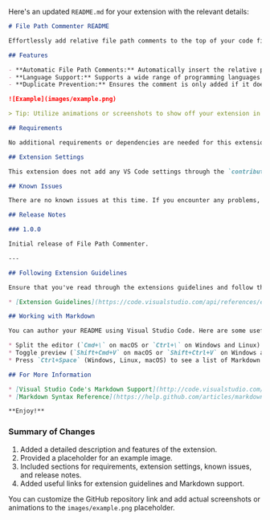 Here's an updated `README.md` for your extension with the relevant details:

```markdown
# File Path Commenter README

Effortlessly add relative file path comments to the top of your code files with the File Path Commenter extension for Visual Studio Code. This extension is designed to enhance your workflow, especially when leveraging large language models (LLMs) such as ChatGPT, Claude, and other AI assistants to write and manage your code.

## Features

- **Automatic File Path Comments:** Automatically insert the relative path of your file as a comment at the top of your code files upon opening.
- **Language Support:** Supports a wide range of programming languages including JavaScript, TypeScript, Python, Java, C, C++, C#, HTML, CSS, PHP, Ruby, Perl, Lua, and many more.
- **Duplicate Prevention:** Ensures the comment is only added if it doesn't already exist, preventing duplicate comments.

![Example](images/example.png)

> Tip: Utilize animations or screenshots to show off your extension in action! Short, focused animations are easy to follow and effective.

## Requirements

No additional requirements or dependencies are needed for this extension.

## Extension Settings

This extension does not add any VS Code settings through the `contributes.configuration` extension point. Future versions may include configurable options.

## Known Issues

There are no known issues at this time. If you encounter any problems, please open an issue on the [GitHub repository](https://github.com/mishkinf/vscode-file-path-commenter).

## Release Notes

### 1.0.0

Initial release of File Path Commenter.

---

## Following Extension Guidelines

Ensure that you've read through the extensions guidelines and follow the best practices for creating your extension.

* [Extension Guidelines](https://code.visualstudio.com/api/references/extension-guidelines)

## Working with Markdown

You can author your README using Visual Studio Code. Here are some useful editor keyboard shortcuts:

* Split the editor (`Cmd+\` on macOS or `Ctrl+\` on Windows and Linux).
* Toggle preview (`Shift+Cmd+V` on macOS or `Shift+Ctrl+V` on Windows and Linux).
* Press `Ctrl+Space` (Windows, Linux, macOS) to see a list of Markdown snippets.

## For More Information

* [Visual Studio Code's Markdown Support](http://code.visualstudio.com/docs/languages/markdown)
* [Markdown Syntax Reference](https://help.github.com/articles/markdown-basics/)

**Enjoy!**
```

### Summary of Changes
1. Added a detailed description and features of the extension.
2. Provided a placeholder for an example image.
3. Included sections for requirements, extension settings, known issues, and release notes.
4. Added useful links for extension guidelines and Markdown support.

You can customize the GitHub repository link and add actual screenshots or animations to the `images/example.png` placeholder.